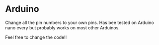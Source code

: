 # Arduino
Change all the pin numbers to your own pins. Has bee tested on Arduino nano every but probably works on most other Arduinos.

Feel free to change the code!!
